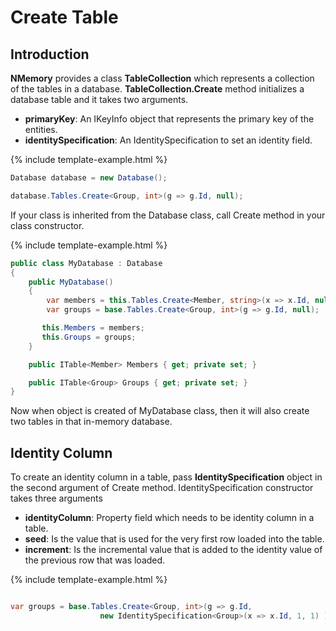 # Create Table

## Introduction
 
**NMemory** provides a class **TableCollection** which represents a collection of the tables in a database. **TableCollection.Create** method initializes a database table and it takes two arguments.

 - **primaryKey**: An IKeyInfo object that represents the primary key of the entities.
 - **identitySpecification**: An IdentitySpecification to set an identity field.

{% include template-example.html %} 
```csharp
Database database = new Database();

database.Tables.Create<Group, int>(g => g.Id, null);
```

If your class is inherited from the Database class, call Create method in your class constructor. 

{% include template-example.html %} 
```csharp
public class MyDatabase : Database
{
    public MyDatabase()
    {
        var members = this.Tables.Create<Member, string>(x => x.Id, null);
        var groups = base.Tables.Create<Group, int>(g => g.Id, null);

       this.Members = members;
       this.Groups = groups;
    }

    public ITable<Member> Members { get; private set; }

    public ITable<Group> Groups { get; private set; }
}
```

Now when object is created of MyDatabase class, then it will also create two tables in that in-memory database. 

## Identity Column

To create an identity column in a table, pass **IdentitySpecification** object in the second argument of Create method. IdentitySpecification constructor takes three arguments

 - **identityColumn**: Property field which needs to be identity column in a table.
 - **seed**: Is the value that is used for the very first row loaded into the table.
 - **increment**: Is the incremental value that is added to the identity value of the previous row that was loaded.

{% include template-example.html %} 
```csharp

var groups = base.Tables.Create<Group, int>(g => g.Id, 
                    new IdentitySpecification<Group>(x => x.Id, 1, 1) );

```


